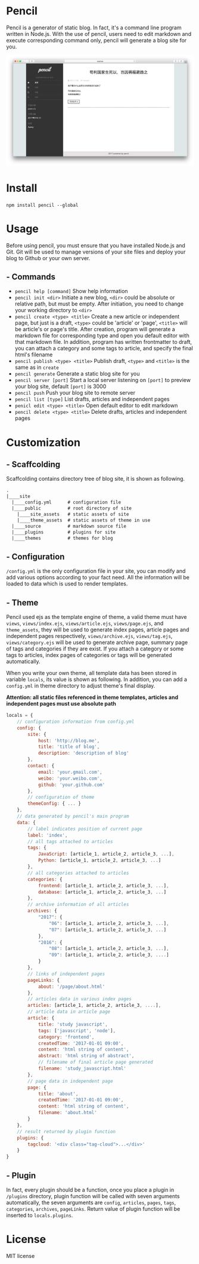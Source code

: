 # Pencil

Pencil is a generator of static blog. In fact, it's a command line program written in Node.js. With the use of pencil, users need to edit markdown and execute corresponding command only, pencil will generate a blog site for you.

![shortcut](./scaffcolding/public/site_assets/screenshot.png)

# Install

`npm install pencil --global`

# Usage

Before using pencil, you must ensure that you have installed Node.js and Git. Git will be used to manage versions of your site files and deploy your blog to Github or your own server.

## - Commands

- `pencil help [command]` Show help information
- `pencil init <dir>` Initiate a new blog, `<dir>` could be absolute or relative path, but must be empty. After initiation, you need to change your working directory to `<dir>`
- `pencil create <type> <title>` Create a new article or independent page, but just is a draft, `<type>` could be 'article' or 'page', `<title>` will be article's or page's title. After creation, program will generate a markdown file for corresponding type and open you default editor with that markdown file. In addition, program has written frontmatter to draft, you can attach a category and some tags to article, and specify the final html's filename
- `pencil publish <type> <title>` Publish draft, `<type>` and `<title>` is the same as in `create`
- `pencil generate` Generate a static blog site for you
- `pencil server [port]` Start a local server listening on `[port]` to preview your blog site, default `[port]` is 3000
- `pencil push` Push your blog site to remote server
- `pencil list [type]` List drafts, articles and independent pages
- `penicl edit <type> <title>` Open default editor to edit markdown
- `pencil delete <type> <title>` Delete drafts, articles and independent pages

# Customization

## - Scaffcolding

Scaffcolding contains directory tree of blog site, it is shown as following.

```
.
|____site
  |____config.yml      # configuration file
  |____public          # root directory of site
    |____site_assets   # static assets of site
    |____theme_assets  # static assets of theme in use
  |____source          # markdown source file
  |____plugins         # plugins for site
  |____themes          # themes for blog
```

## - Configuration

`/config.yml` is the only configuration file in your site, you can modify and add various options according to your fact need. All the information will be loaded to data which is used to render templates.

## - Theme

Pencil used ejs as the template engine of theme, a valid theme must have `views`, `views/index.ejs`, `views/article.ejs`, `views/page.ejs`, and `theme_assets`, they will be used to generate index pages, article pages and independent pages respectively, `views/archive.ejs`, `views/tag.ejs`, `views/category.ejs` will be used to generate archive page, summary page of tags and categories if they are exist. If you attach a category or some tags to articles, index pages of categories or tags will be generated automatically.

When you write your own theme, all template data has been stored in variable `locals`, its value is shown as following. In addition, you can add a `config.yml` in theme directory to adjust theme's final display.

**Attention: all static files referenced in theme templates, articles and independent pages must use absolute path** 

```js
locals = {
    // configuration information from config.yml
    config: {
        site: {
            host: 'http://blog.me',
            title: 'title of blog',
            description: 'description of blog'
        },
        contact: {
            email: 'your.gmail.com',
            weibo: 'your.weibo.com',
            github: 'your.github.com'
        },
        // configuration of theme
        themeConfig: { ... }
    },
    // data generated by pencil's main program
    data: {
        // label indicates position of current page
        label: 'index',
        // all tags attached to articles
        tags: {
            JavaScript: [article_1, article_2, article_3, ...],
            Python: [article_1, article_2, article_3, ...]
        },
        // all categories attached to articles
        categories: {
            frontend: [article_1, article_2, article_3, ...],
            database: [article_1, article_2, article_3, ...]
        },
        // archive information of all articles
        archives: {
            "2017": {
                "06": [article_1, article_2, article_3, ...],
                "07": [article_1, article_2, article_3, ...]
            },
            "2016": {
                "08": [article_1, article_2, article_3, ...],
                "09": [article_1, article_2, article_3, ....]
            }
        },
        // links of independent pages
        pageLinks: {
            about: '/page/about.html'
        },
        // articles data in various index pages
        articles: [article_1, article_2, article_3, ....],
        // article data in article page 
        article: {
            title: 'study javascript',
            tags: ['javascript', 'node'],
            category: 'frontend',
            createdTime: '2017-01-01 09:00',
            content: 'html string of content',
            abstract: 'html string of abstract',
            // filename of final article page generated
            filename: 'study_javascript.html'
        },
        // page data in independent page
        page: {
            title: 'about',
            createdTime: '2017-01-01 09:00',
            content: 'html string of content',
            filename: 'about.html'
        }
    },
    // result returned by plugin function
    plugins: {
        tagcloud: '<div class="tag-cloud">...</div>'
    }
}
```

## - Plugin

In fact, every plugin should be a function, once you place a plugin in `/plugins` directory, plugin function will be called with seven arguments automatically, the seven arguments are `config`, `articles`,  `pages`, `tags`, `categories`, `archives`, `pageLinks`. Return value of plugin function will be inserted to `locals.plugins`.

# License

MIT license